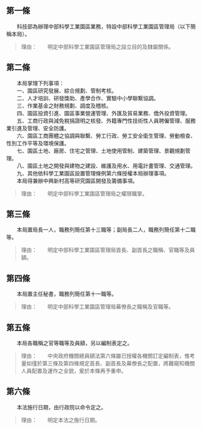 第一條 
-------
　　科技部為辦理中部科學工業園區業務，特設中部科學工業園區管理局（以下簡稱本局）。  
> 理由：　　明定中部科學工業園區管理局之設立目的及隸屬關係。



第二條 
-------
　　本局掌理下列事項：  
　　一、園區研究發展、綜合規劃、管制考核。  
　　二、人才培訓、研發獎助、產學合作、實驗中小學聯繫協調。  
　　三、作業基金之財務規劃、調度及稽核。  
　　四、園區投資引進、園區事業營運管理、外匯及貿易業務、僑外投資管理。  
　　五、工商行政與減免稅捐證明之核發、外籍專門性技術性人員聘僱管理、服務業引進及管理、安全防護。  
　　六、園區工商團體之協調與聯繫、勞工行政、勞工安全衛生管理、勞動檢查、性別工作平等及環境保護。  
　　七、園區土地、廠房、住宅之管理、土地使用管制、建築管理、景觀規劃管理。  
　　八、園區土地之開發與建物之建設、維護及用水、用電計畫管理、交通管理。  
　　九、其他依科學工業園區設置管理條例第六條授權本局辦理事項。  
　　本局得兼辦中興新村高等研究園區開發及籌備事項。  
> 理由：　　明定中部科學工業園區管理局之權限職掌。



第三條 
-------
　　本局置局長一人，職務列簡任第十三職等；副局長二人，職務列簡任第十二職等。  
> 理由：　　明定中部科學工業園區管理局首長、副首長之職稱、官職等及員額。



第四條 
-------
　　本局置主任秘書，職務列簡任第十一職等。  
> 理由：　　明定中部科學工業園區管理局幕僚長之職稱及官職等。



第五條 
-------
　　本局各職稱之官等職等及員額，另以編制表定之。  
> 理由：　　中央政府機關總員額法第六條雖已授權各機關訂定編制表，惟考量如僅於第三條及第四條規定首長、副首長及幕僚長之配置，將難窺知機關人員配置及運作之全貌，爰於本條再予重申。



第六條 
-------
　　本法施行日期，由行政院以命令定之。  
> 理由：　　明定本法之施行日期。